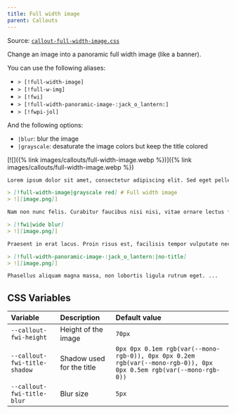 ```yaml
---
title: Full width image
parent: Callouts
---
```


Source: [`callout-full-width-image.css`](https://github.com/ElsaTam/obsidian-fancy-a-story/blob/main/snippets/editor/callouts/callout-full-width-image.css)

Change an image into a panoramic full width image (like a banner).

You can use the following aliases:
- `> [!full-width-image]`
- `> [!full-w-img]`
- `> [!fwi]`
- `> [!full-width-panoramic-image-:jack_o_lantern:]`
- `> [!fwpi-jol]`

And the following options:
- `|blur`: blur the image
- `|grayscale`: desaturate the image colors but keep the title colored

[![]({% link images/callouts/full-width-image.webp %})]({% link images/callouts/full-width-image.webp %})

```md
Lorem ipsum dolor sit amet, consectetur adipiscing elit. Sed eget pellentesque magnas ...

> [!full-width-image|grayscale red] # Full width image
> ![[image.png]]

Nam non nunc felis. Curabitur faucibus nisi nisi, vitae ornare lectus feugiat id. ...

> [!fwi|wide blur]
> ![[image.png]]

Praesent in erat lacus. Proin risus est, facilisis tempor vulputate nec, ullamcorper dapibus sem. ...

> [!full-width-panoramic-image-:jack_o_lantern:|no-title]
> ![[image.png]]

Phasellus aliquam magna massa, non lobortis ligula rutrum eget. ...
```

## CSS Variables

| Variable | Description | Default value |
|:---------|:------------|:--------------|
| `--callout-fwi-height` | Height of the image | `70px` |
| `--callout-fwi-title-shadow` | Shadow used for the title | `0px 0px 0.1em rgb(var(--mono-rgb-0)), 0px 0px 0.2em rgb(var(--mono-rgb-0)), 0px 0px 0.5em rgb(var(--mono-rgb-0))` |
| `--callout-fwi-title-blur` | Blur size | `5px` |